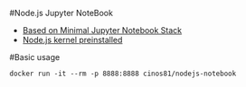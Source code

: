 #Node.js Jupyter NoteBook
* [Based on Minimal Jupyter Notebook Stack](https://github.com/jupyter/docker-stacks/blob/master/minimal-notebook/README.md)
* [Node.js kernel preinstalled](https://github.com/jupyter/docker-stacks/blob/master/minimal-notebook/README.md)

#Basic usage
```
docker run -it --rm -p 8888:8888 cinos81/nodejs-notebook
```
